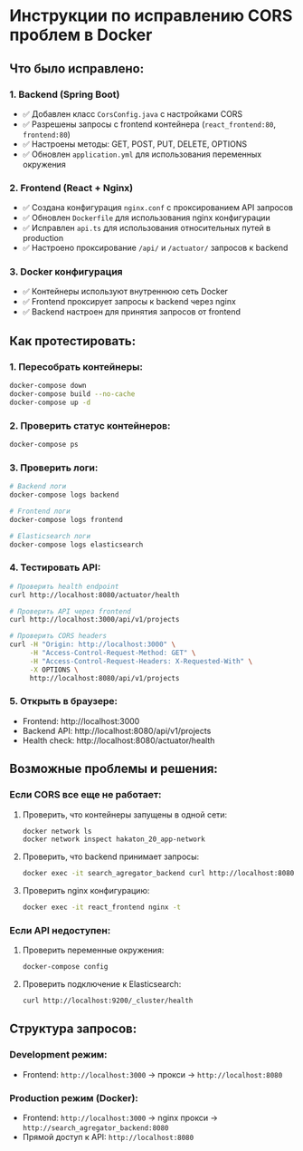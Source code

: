 # Инструкции по исправлению CORS проблем в Docker

## Что было исправлено:

### 1. Backend (Spring Boot)
- ✅ Добавлен класс `CorsConfig.java` с настройками CORS
- ✅ Разрешены запросы с frontend контейнера (`react_frontend:80`, `frontend:80`)
- ✅ Настроены методы: GET, POST, PUT, DELETE, OPTIONS
- ✅ Обновлен `application.yml` для использования переменных окружения

### 2. Frontend (React + Nginx)
- ✅ Создана конфигурация `nginx.conf` с проксированием API запросов
- ✅ Обновлен `Dockerfile` для использования nginx конфигурации
- ✅ Исправлен `api.ts` для использования относительных путей в production
- ✅ Настроено проксирование `/api/` и `/actuator/` запросов к backend

### 3. Docker конфигурация
- ✅ Контейнеры используют внутреннюю сеть Docker
- ✅ Frontend проксирует запросы к backend через nginx
- ✅ Backend настроен для принятия запросов от frontend

## Как протестировать:

### 1. Пересобрать контейнеры:
```bash
docker-compose down
docker-compose build --no-cache
docker-compose up -d
```

### 2. Проверить статус контейнеров:
```bash
docker-compose ps
```

### 3. Проверить логи:
```bash
# Backend логи
docker-compose logs backend

# Frontend логи  
docker-compose logs frontend

# Elasticsearch логи
docker-compose logs elasticsearch
```

### 4. Тестировать API:
```bash
# Проверить health endpoint
curl http://localhost:8080/actuator/health

# Проверить API через frontend
curl http://localhost:3000/api/v1/projects

# Проверить CORS headers
curl -H "Origin: http://localhost:3000" \
     -H "Access-Control-Request-Method: GET" \
     -H "Access-Control-Request-Headers: X-Requested-With" \
     -X OPTIONS \
     http://localhost:8080/api/v1/projects
```

### 5. Открыть в браузере:
- Frontend: http://localhost:3000
- Backend API: http://localhost:8080/api/v1/projects
- Health check: http://localhost:8080/actuator/health

## Возможные проблемы и решения:

### Если CORS все еще не работает:
1. Проверить, что контейнеры запущены в одной сети:
   ```bash
   docker network ls
   docker network inspect hakaton_20_app-network
   ```

2. Проверить, что backend принимает запросы:
   ```bash
   docker exec -it search_agregator_backend curl http://localhost:8080/actuator/health
   ```

3. Проверить nginx конфигурацию:
   ```bash
   docker exec -it react_frontend nginx -t
   ```

### Если API недоступен:
1. Проверить переменные окружения:
   ```bash
   docker-compose config
   ```

2. Проверить подключение к Elasticsearch:
   ```bash
   curl http://localhost:9200/_cluster/health
   ```

## Структура запросов:

### Development режим:
- Frontend: `http://localhost:3000` → прокси → `http://localhost:8080`

### Production режим (Docker):
- Frontend: `http://localhost:3000` → nginx прокси → `http://search_agregator_backend:8080`
- Прямой доступ к API: `http://localhost:8080`

